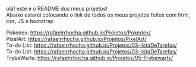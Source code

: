 olá! este é o README dos meus projetos! <br>
Abaixo estarei colocando o link de todos os meus projetos feitos com html, css, JS e bootstrap <br>

Pokedex: https://rafaelrrhocha.github.io/Projetos/Pokedex/ <br>
PixelArt: https://rafaelrrhocha.github.io/Projetos/PixelArt/ <br>
To-do List: https://rafaelrrhocha.github.io/Projetos/03-listaDeTarefas/ <br>
To-do List: https://rafaelrrhocha.github.io/Projetos/03-listaDeTarefas/ <br>
TrybeWarts: https://rafaelrrhocha.github.io/Projetos/05-Trybewarts/ <br>
